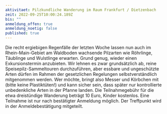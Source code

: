 ```yaml
---
aktivitaet: Pilzkundliche Wanderung im Raum Frankfurt / Dietzenbach
zeit: 2022-09-25T10:00:24.189Z
bis: ""
anmeldung_offen: true
anmeldung_noetig: false
published: true
---
```

Die recht ergiebigen Regenfälle der letzten Woche lassen nun auch im Rhein-Main-Gebiet am Waldboden wachsende Pilzarten wie Röhrlinge, Täublinge und Wulstlinge erwarten. Grund genug, wieder einen Exkursionstermin anzubieten. Wir lehnen es zwar grundsätzlich ab, reine Speisepilz-Sammeltouren durchzuführen, aber essbare und ungeschützte Arten dürfen im Rahmen der gesetzlichen Regelungen selbstverständlich mitgenommen werden. Wer möchte, bringt also Messer und Körbchen mit (bitte keine Plastiktüten!) und kann sicher sein, dass später nur kontrollierte unbedenkliche Arten in der Pfanne landen.
Die Teilnahmegebühr für die etwa dreistündige Wanderung beträgt 10 Euro, Kinder kostenlos. Eine Teilnahme ist nur nach bestätigter Anmeldung möglich. Der Treffpunkt wird in der Anmeldebestätigung mitgeteilt.
